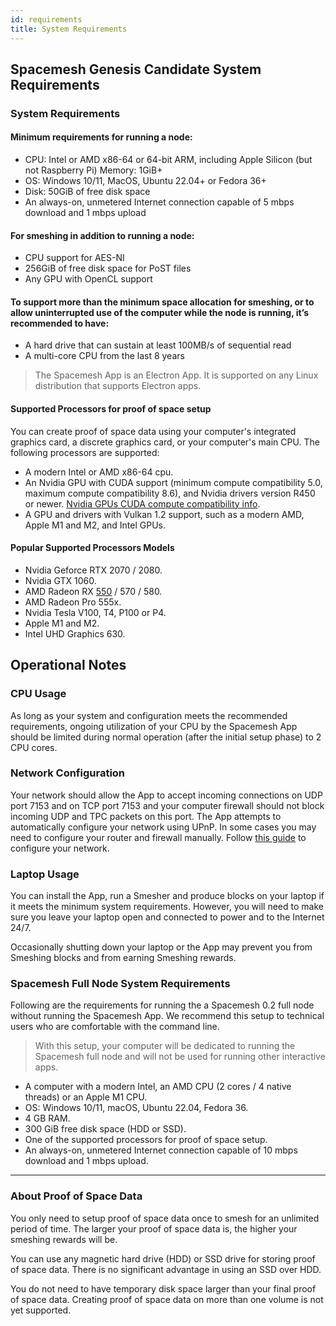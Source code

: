 ```yaml
---
id: requirements
title: System Requirements
---
```


## Spacemesh Genesis Candidate System Requirements

### System Requirements

#### Minimum requirements for running a node:
- CPU: Intel or AMD x86-64 or 64-bit ARM, including Apple Silicon (but not Raspberry Pi)
Memory: 1GiB+
- OS: Windows 10/11, MacOS, Ubuntu 22.04+ or Fedora 36+
- Disk: 50GiB of free disk space
- An always-on, unmetered Internet connection capable of 5 mbps download and 1 mbps upload

#### For smeshing in addition to running a node:
- CPU support for AES-NI
- 256GiB of free disk space for PoST files
- Any GPU with OpenCL support

#### To support more than the minimum space allocation for smeshing, or to allow uninterrupted use of the computer while the node is running, it’s recommended to have:
- A hard drive that can sustain at least 100MB/s of sequential read
- A multi-core CPU from the last 8 years

> The Spacemesh App is an Electron App. It is supported on any Linux distribution that supports Electron apps.

#### Supported Processors for proof of space setup

You can create proof of space data using your computer's integrated graphics card, a discrete graphics card, or your computer's main CPU. The following processors are supported:

- A modern Intel or AMD x86-64 cpu.
- An Nvidia GPU with CUDA support (minimum compute compatibility 5.0, maximum compute compatibility 8.6), and Nvidia drivers version R450 or newer. [Nvidia GPUs CUDA compute compatibility info](https://developer.nvidia.com/cuda-gpus).
- A GPU and drivers with Vulkan 1.2 support, such as a modern AMD, Apple M1 and M2, and Intel GPUs.

#### Popular Supported Processors Models

- Nvidia Geforce RTX 2070 / 2080.
- Nvidia GTX 1060.
- AMD Radeon RX [550](https://www.newegg.com/onda-model-rx550-4g/p/1DW-00C1-00001) / 570 / 580.
- AMD Radeon Pro 555x.
- Nvidia Tesla V100, T4, P100 or P4.
- Apple M1 and M2.
- Intel UHD Graphics 630.


## Operational Notes

### CPU Usage
As long as your system and configuration meets the recommended requirements, ongoing utilization of your CPU by the Spacemesh App should be limited during normal operation (after the initial setup phase) to 2 CPU cores.

### Network Configuration
Your network should allow the App to accept incoming connections on UDP port 7153 and on TCP port 7153 and your computer firewall should not block incoming UDP and TPC packets on this port. The App attempts to automatically configure your network using UPnP. In some cases you may need to configure your router and firewall manually. Follow [this guide](smapp/netconfig.md) to configure your network.

### Laptop Usage
You can install the App, run a Smesher and produce blocks on your laptop if it meets the minimum system requirements. However, you will need to make sure you leave your laptop open and connected to power and to the Internet 24/7.

Occasionally shutting down your laptop or the App may prevent you from Smeshing blocks and from earning Smeshing rewards.

### Spacemesh Full Node System Requirements

Following are the requirements for running the a Spacemesh 0.2 full node without running the Spacemesh App. We recommend this setup to technical users who are comfortable with the command line.

> With this setup, your computer will be dedicated to running the Spacemesh full node and will not be used for running other interactive apps.

- A computer with a modern Intel, an AMD CPU (2 cores / 4 native threads) or an Apple M1 CPU.
- OS: Windows 10/11, macOS, Ubuntu 22.04, Fedora 36.
- 4 GB RAM.
- 300 GiB free disk space (HDD or SSD).
- One of the supported processors for proof of space setup.
- An always-on, unmetered Internet connection capable of 10 mbps download and 1 mbps upload.

---

### About Proof of Space Data

You only need to setup proof of space data once to smesh for an unlimited period of time. The larger your proof of space data is, the higher your smeshing rewards will be.

You can use any magnetic hard drive (HDD) or SSD drive for storing proof of space data. There is no significant advantage in using an SSD over HDD.

You do not need to have temporary disk space larger than your final proof of space data. Creating proof of space data on more than one volume is not yet supported.
